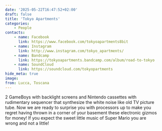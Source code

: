 ```yaml
---
date: '2025-05-22T16:47:52+02:00'
draft: false
title: 'Tokyo Apartments'
categories:
    - People
contacts:
    - name: Facebook
      link: https://www.facebook.com/tokyoapartments8bit
    - name: Instagram
      link: http://www.instagram.com/tokyo_apartments/
    - name: Bandcamp
      link: https://tokyoapartments.bandcamp.com/album/road-to-tokyo
    - name: SoundCloud
      link: https://soundcloud.com/tokyopartments
hide_meta: true
image: 
from: Lucca, Toscana
---
```


2 GameBoys with backlight screens and Nintendo cassettes with rudimentary sequencer that synthesize the white noise like old TV picture tube.
Now we are ready to surprise you with processors up to make you regret having thrown in a corner of your basement these electronic gizmos for money!
If you expect the sweet little music of Super Mario you are wrong and not a little!